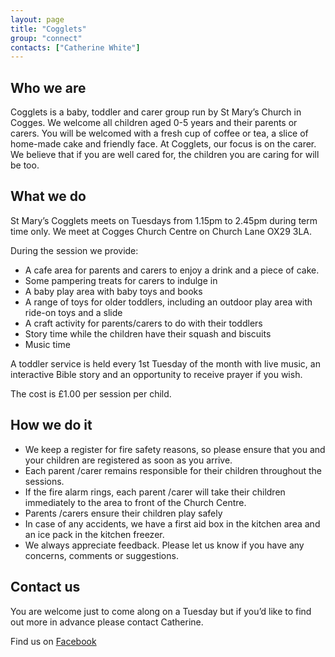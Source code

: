 ```yaml
---
layout: page
title: "Cogglets"
group: "connect"
contacts: ["Catherine White"]
---
```


## Who we are
Cogglets is a baby, toddler and carer group run by St Mary’s Church in Cogges. We welcome all children aged 0-5 years and their parents or carers. You will be welcomed with a fresh cup of coffee or tea, a slice of home-made cake and friendly face.  At Cogglets, our focus is on the carer. We believe that if you are well cared for, the children you are caring for will be too. 

## What we do
St Mary’s Cogglets meets on Tuesdays from 1.15pm to 2.45pm during term time only. We meet at Cogges Church Centre on Church Lane OX29 3LA.

During the session we provide:

* A cafe area for parents and carers to enjoy a drink and a piece of cake.
* Some pampering treats for carers to indulge in
* A baby play area with baby toys and books
* A range of toys for older toddlers, including an outdoor play area with ride-on toys and a slide
* A craft activity for parents/carers to do with their toddlers
* Story time while the children have their squash and biscuits
* Music time

A toddler service is held every 1st Tuesday of the month with live music, an interactive Bible story and an opportunity to receive prayer if you wish.

The cost is £1.00 per session per child.

## How we do it
* We keep a register for fire safety reasons, so please ensure that you and your children are registered as soon as you arrive.
* Each parent /carer remains responsible for their children throughout the sessions. 
* If the fire alarm rings, each parent /carer will take their children immediately to the area to front of the Church Centre.
* Parents /carers ensure their children play safely 
* In case of any accidents, we have a first aid box in the kitchen area and an ice pack in the kitchen freezer.
* We always appreciate feedback. Please let us know if you have any concerns, comments or suggestions.

## Contact us

You are welcome just to come along on a Tuesday but if you’d like to find out more in advance please contact Catherine.

Find us on [Facebook](https://www.facebook.com/groups/317108641669476/)
